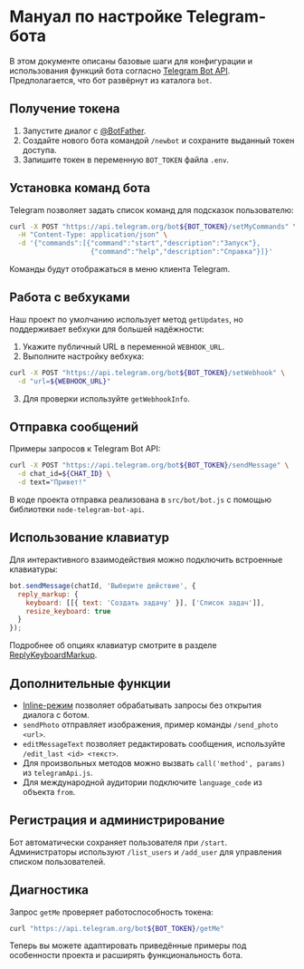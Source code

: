 <!-- Назначение файла: руководство по настройке функций Telegram-бота. -->
# Мануал по настройке Telegram-бота

В этом документе описаны базовые шаги для конфигурации и использования функций бота согласно [Telegram Bot API](https://core.telegram.org/bots/api). Предполагается, что бот развёрнут из каталога `bot`.

## Получение токена
1. Запустите диалог с [@BotFather](https://t.me/BotFather).
2. Создайте нового бота командой `/newbot` и сохраните выданный токен доступа.
3. Запишите токен в переменную `BOT_TOKEN` файла `.env`.

## Установка команд бота
Telegram позволяет задать список команд для подсказок пользователю:
```bash
curl -X POST "https://api.telegram.org/bot${BOT_TOKEN}/setMyCommands" \
  -H "Content-Type: application/json" \
  -d '{"commands":[{"command":"start","description":"Запуск"},
                    {"command":"help","description":"Справка"}]}'
```
Команды будут отображаться в меню клиента Telegram.

## Работа с вебхуками
Наш проект по умолчанию использует метод `getUpdates`, но поддерживает вебхуки для большей надёжности:
1. Укажите публичный URL в переменной `WEBHOOK_URL`.
2. Выполните настройку вебхука:
```bash
curl -X POST "https://api.telegram.org/bot${BOT_TOKEN}/setWebhook" \
  -d "url=${WEBHOOK_URL}"
```
3. Для проверки используйте `getWebhookInfo`.

## Отправка сообщений
Примеры запросов к Telegram Bot API:
```bash
curl -X POST "https://api.telegram.org/bot${BOT_TOKEN}/sendMessage" \
  -d chat_id=${CHAT_ID} \
  -d text="Привет!"
```
В коде проекта отправка реализована в `src/bot/bot.js` с помощью библиотеки `node-telegram-bot-api`.

## Использование клавиатур
Для интерактивного взаимодействия можно подключить встроенные клавиатуры:
```javascript
bot.sendMessage(chatId, 'Выберите действие', {
  reply_markup: {
    keyboard: [[{ text: 'Создать задачу' }], ['Список задач']],
    resize_keyboard: true
  }
});
```
Подробнее об опциях клавиатур смотрите в разделе [ReplyKeyboardMarkup](https://core.telegram.org/bots/api#replykeyboardmarkup).

## Дополнительные функции
- [Inline-режим](https://core.telegram.org/bots/api#inline-mode) позволяет обрабатывать запросы без открытия диалога с ботом.
- `sendPhoto` отправляет изображения, пример команды `/send_photo <url>`.
- `editMessageText` позволяет редактировать сообщения, используйте `/edit_last <id> <текст>`.
- Для произвольных методов можно вызвать `call('method', params)` из `telegramApi.js`.
- Для международной аудитории подключите `language_code` из объекта `from`.

## Регистрация и администрирование
Бот автоматически сохраняет пользователя при `/start`. Администраторы используют `/list_users` и `/add_user` для управления списком пользователей.

## Диагностика
Запрос `getMe` проверяет работоспособность токена:
```bash
curl "https://api.telegram.org/bot${BOT_TOKEN}/getMe"
```

Теперь вы можете адаптировать приведённые примеры под особенности проекта и расширять функциональность бота.
